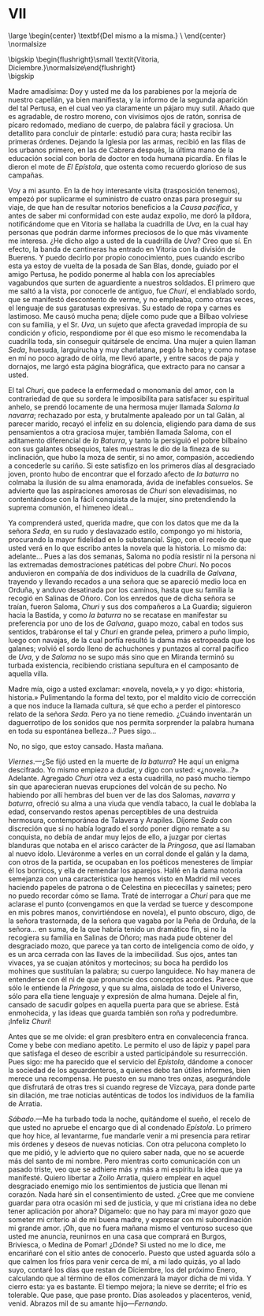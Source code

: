 # VII

<!--- 
<div> 
  <span style="margin:0 auto;text-indent:0;display:block;text-align:center;font-weight:bold;font-size:larger;">
                Del mismo a la misma.                       <br />
  </span>
</div> 
<p> </p>
-->

\large
\begin{center}
\textbf{Del mismo a la misma.}                              \\
\end{center}
\normalsize

<!--- 
<div>
  <span style="width:100%;display:block;text-align:right;"> 
                *Vitoria, Diciembre.*
  </span>
</div>
<p> </p>
-->

\bigskip
\begin{flushright}\small \textit{Vitoria, Diciembre.}\normalsize\end{flushright}   
\bigskip

Madre amadísima: Doy y usted me da los parabienes por la mejoría de nuestro
capellán, ya bien manifiesta, y la informo de la segunda aparición del tal
Pertusa, en el cual veo ya claramente un pájaro muy sutil. Añado que es
agradable, de rostro moreno, con vivísimos ojos de ratón, sonrisa de pícaro
redomado, mediano de cuerpo, de palabra fácil y graciosa. Un detallito para
concluir de pintarle: estudió para cura; hasta recibir las primeras órdenes.
Dejando la Iglesia por las armas, recibió en las filas de los urbanos primero,
en las de Cabrera después, la última mano de la educación social con borla de
doctor en toda humana picardía. En filas le dieron el mote de *El Epístola*,
que ostenta como recuerdo glorioso de sus campañas.

Voy a mi asunto. En la de hoy interesante visita (trasposición tenemos), empezó
por suplicarme el suministro de cuatro onzas para proseguir su viaje, de que
han de resultar notorios beneficios a la *Causa pacífica*, y antes de saber mi
conformidad con este audaz expolio, me doró la píldora, notificándome que en
Vitoria se hallaba la cuadrilla de *Uva*, en la cual hay personas que podrán
darme informes preciosos de lo que más vivamente me interesa. ¿He dicho algo
a usted de la cuadrilla de *Uva*? Creo que sí. En efecto, la banda de cantineras
ha entrado en Vitoria con la división de Buerens. Y puedo decirlo por propio
conocimiento, pues cuando escribo esta ya estoy de vuelta de la posada de San
Blas, donde, guiado por el amigo Pertusa, he podido ponerme al habla con los
apreciables vagabundos que surten de aguardiente a nuestros soldados. El
primero que me saltó a la vista, por conocerle de antiguo, fue *Churi*, el
endiablado sordo, que se manifestó descontento de verme, y no empleaba, como
otras veces, el lenguaje de sus garatusas expresivas. Su estado de ropa
y carnes es lastimoso. Me causó mucha pena; díjele como pude que a Bilbao
volviese con su familia, y el Sr. *Uva*, un sujeto que afecta gravedad impropia
de su condición y oficio, respondiome por él que eso mismo le recomendaba la
cuadrilla toda, sin conseguir quitársele de encima. Una mujer a quien llaman
*Seda*, huesuda, larguirucha y muy charlatana, pegó la hebra; y como notase en mí
no poco agrado de oírla, me llevó aparte, y entre sacos de paja y dornajos, me
largó esta página biográfica, que extracto para no cansar a usted.

El tal *Churi*, que padece la enfermedad o monomanía del amor, con la
contrariedad de que su sordera le imposibilita para satisfacer su espiritual
anhelo, se prendó locamente de una hermosa mujer llamada *Saloma la navarra*;
rechazado por esta, y brutalmente apaleado por un tal Galán, al parecer marido,
recayó el infeliz en su dolencia, eligiendo para dama de sus pensamientos
a otra graciosa mujer, también llamada Saloma, con el aditamento diferencial de
*la Baturra*, y tanto la persiguió el pobre bilbaíno con sus galantes
obsequios, tales muestras le dio de la fineza de su inclinación, que hubo la
moza de sentir, si no amor, compasión, accediendo a concederle su cariño. Si
este satisfizo en los primeros días al desgraciado joven, pronto hubo de
encontrar que el forzado afecto de *la baturra* no colmaba la ilusión de su
alma enamorada, ávida de inefables consuelos. Se advierte que las aspiraciones
amorosas de *Churi* son elevadísimas, no contentándose con la fácil conquista
de la mujer, sino pretendiendo la suprema comunión, el himeneo ideal…

Ya comprenderá usted, querida madre, que con los datos que me da la señora
*Seda*, en su rudo y deslavazado estilo, compongo yo mi historia, procurando la
mayor fidelidad en lo substancial. Sigo, con el recelo de que usted verá en lo
que escribo antes la novela que la historia. Lo mismo da: adelante… Pues
a las dos semanas, Saloma no podía resistir ni la persona ni las extremadas
demostraciones patéticas del pobre *Churi*. No pocos anduvieron en compañía de
dos individuos de la cuadrilla de *Galvana*, trayendo y llevando recados a una
señora que se apareció medio loca en Orduña, y anduvo desatinada por los
caminos, hasta que su familia la recogió en Salinas de Oñoro. Con los enredos
que de dicha señora se traían, fueron Saloma, *Churi* y sus dos compañeros a La
Guardia; siguieron hacia la Bastida, y como *la baturra* no se recatase en
manifestar su preferencia por uno de los de *Galvana*, guapo mozo, cabal en
todos sus sentidos, trabáronse el tal y *Churi* en grande pelea, primero a puño
limpio, luego con navajas, de la cual porfía resultó la dama más estropeada que
los galanes; volvió el sordo lleno de achuchones y puntazos al corral pacífico
de *Uva*, y de *Saloma* no se supo más sino que en Miranda terminó su turbada
existencia, recibiendo cristiana sepultura en el camposanto de aquella villa.

Madre mía, oigo a usted exclamar: «novela, novela,» y yo digo: «historia,
historia.» Pulimentando la forma del texto, por el maldito vicio de corrección
a que nos induce la llamada cultura, sé que echo a perder el pintoresco relato
de la señora *Seda*. Pero ya no tiene remedio. ¿Cuándo inventarán un
daguerrotipo de los sonidos que nos permita sorprender la palabra humana en
toda su espontánea belleza…? Pues sigo…

No, no sigo, que estoy cansado. Hasta mañana.

*Viernes*.—¿Se fijó usted en la muerte de *la baturra*? He aquí un enigma
descifrado. Yo mismo empiezo a dudar, y digo con usted: «¿novela…?»
Adelante. Agregado *Churi* otra vez a esta cuadrilla, no pasó mucho tiempo sin
que aparecieran nuevas erupciones del volcán de su pecho. No habiendo por allí
hembras del buen ver de las dos Salomas, *navarra* y *baturra*, ofreció su alma
a una viuda que vendía tabaco, la cual le doblaba la edad, conservando restos
apenas perceptibles de una destruida hermosura, contemporánea de Talavera
y Arapiles. Díjome *Seda* con discreción que si no había logrado el sordo poner
digno remate a su conquista, no debía de andar muy lejos de ello, a juzgar por
ciertas blanduras que notaba en el arisco carácter de la *Pringosa*, que así
llamaban al nuevo ídolo. Lleváronme a verles en un corral donde el galán y la
dama, con otros de la partida, se ocupaban en los poéticos menesteres de
limpiar él los borricos, y ella de remendar los aparejos. Hallé en la dama
notoria semejanza con una característica que hemos visto en Madrid mil veces
haciendo papeles de patrona o de Celestina en piececillas y sainetes; pero no
puedo recordar cómo se llama. Traté de interrogar a *Churi* para que me
aclarase el punto (convengamos en que la verdad se tuerce y descompone en mis
pobres manos, convirtiéndose en novela), el punto obscuro, digo, de la señora
trastornada, de la señora que vagaba por la Peña de Orduña, de la señora… en
suma, de la que habría tenido un dramático fin, si no la recogiera su familia
en Salinas de Oñoro; mas nada pude obtener del desgraciado mozo, que parece ya
tan corto de inteligencia como de oído, y es un arca cerrada con las llaves de
la imbecilidad. Sus ojos, antes tan vivaces, ya se cuajan atónitos
y mortecinos; su boca ha perdido los mohines que sustituían la palabra; su
cuerpo languidece. No hay manera de entenderse con él ni de que pronuncie dos
conceptos acordes. Parece que sólo le entiende la *Pringosa*, y que su alma,
aislada de todo el Universo, sólo para ella tiene lenguaje y expresión de alma
humana. Dejele al fin, cansado de sacudir golpes en aquella puerta para que se
abriese. Está enmohecida, y las ideas que guarda también son roña
y podredumbre. ¡Infeliz *Churi*!

Antes que se me olvide: el gran presbítero entra en convalecencia franca.
Come y bebe con mediano apetito. Le permito el uso de lápiz y papel para
que satisfaga el deseo de escribir a usted participándole su resurrección.
Pues sigo: me ha parecido que el servicio del *Epístola*, dándome a conocer
la sociedad de los aguardenteros, a quienes debo tan útiles informes, bien
merece una recompensa. He puesto en su mano tres onzas, asegurándole
que disfrutará de otras tres si cuando regrese de Vizcaya, para donde parte
sin dilación, me trae noticias auténticas de todos los individuos de la
familia de Arratia.

*Sábado*.—Me ha turbado toda la noche, quitándome el sueño, el recelo de que
usted no apruebe el encargo que di al condenado *Epístola*. Lo primero que hoy
hice, al levantarme, fue mandarle venir a mi presencia para retirar mis órdenes
y deseos de nuevas noticias. Con otra pelucona completo lo que me pidió, y le
advierto que no quiero saber nada, que no se acuerde más del santo de mi
nombre. Pero mientras corto comunicación con un pasado triste, veo que se
adhiere más y más a mi espíritu la idea que ya manifesté. Quiero libertar
a Zoilo Arratia, quiero emplear en aquel desgraciado enemigo mío los
sentimientos de justicia que llenan mi corazón. Nada haré sin el consentimiento
de usted. ¿Cree que me conviene guardar para otra ocasión mi sed de justicia,
y que mi cristiana idea no debe tener aplicación por ahora? Dígamelo: que no
hay para mí mayor gozo que someter mi criterio al de mi buena madre, y expresar
con mi subordinación mi grande amor. ¡Oh, que no fuera mañana mismo el
venturoso suceso que usted me anuncia, reunirnos en una casa que comprará en
Burgos, Briviesca, o Medina de Pomar! ¿Dónde? Si usted no me lo dice, me
encariñaré con el sitio antes de conocerlo. Puesto que usted aguarda sólo a que
calmen los fríos para venir cerca de mí, a mi lado quizás, yo al lado suyo,
contaré los días que restan de Diciembre, los del próximo Enero, calculando que
al término de ellos comenzará la mayor dicha de mi vida. Y cierro esta: ya es
bastante. El tiempo mejora; la nieve se derrite; el frío es tolerable. Que
pase, que pase pronto. Días asoleados y placenteros, venid, venid. Abrazos mil
de su amante hijo—*Fernando*.
